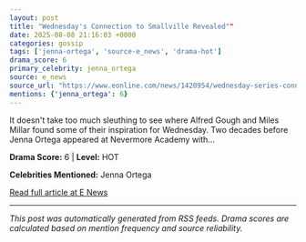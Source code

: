 ```yaml
---
layout: post
title: "Wednesday's Connection to Smallville Revealed""
date: 2025-08-08 21:16:03 +0000
categories: gossip
tags: ['jenna-ortega', 'source-e_news', 'drama-hot']
drama_score: 6
primary_celebrity: jenna_ortega
source: e_news
source_url: "https://www.eonline.com/news/1420954/wednesday-series-connection-to-smallville?cmpid=rss-syndicate-genericrss-us-top_stories""
mentions: {'jenna_ortega': 6}
---
```


It doesn't take too much sleuthing to see where Alfred Gough and Miles Millar found some of their inspiration for Wednesday. Two decades before Jenna Ortega appeared at Nevermore Academy with...

**Drama Score:** 6 | **Level:** HOT

**Celebrities Mentioned:** Jenna Ortega

[Read full article at E News](https://www.eonline.com/news/1420954/wednesday-series-connection-to-smallville?cmpid=rss-syndicate-genericrss-us-top_stories)

---
*This post was automatically generated from RSS feeds. Drama scores are calculated based on mention frequency and source reliability.*
